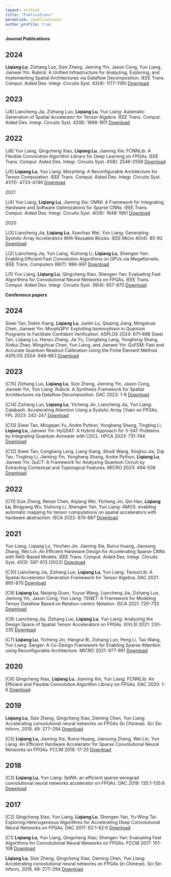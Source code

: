```yaml
---
layout: archive
title: "Publications"
permalink: /publications/
author_profile: true
---
```

**Journal Publications**
## 2024
**Liqiang Lu**, Zizhang Luo, Size Zheng, Jieming Yin, Jason Cong, Yun Liang, Jianwei Yin: Rubick: A Unified Infrastructure for Analyzing, Exploring, and Implementing Spatial Architectures via Dataflow Decomposition. IEEE Trans. Comput. Aided Des. Integr. Circuits Syst. 43(4): 1177-1190 [Download](https://liqiangluzju.github.io/files/journal/2024/TCAD2024Rubick.pdf)
<!-- 点击链接下载 -->


## 2023
[J8]	Liancheng Jia, Zizhang Luo, **Liqiang Lu**, Yun Liang: Automatic Generation of Spatial Accelerator for Tensor Algebra. IEEE Trans. Comput. Aided Des. Integr. Circuits Syst. 42(6): 1898-1911 [Download](https://liqiangluzju.github.io/files/journal/2023/TCAD_2023_Automatic_Generati.textClipping.pdf.pdf)

## 2022

[J6]	Yun Liang, Qingcheng Xiao, **Liqiang Lu**, Jiaming Xie: FCNNLib: A Flexible Convolution Algorithm Library for Deep Learning on FPGAs. IEEE Trans. Comput. Aided Des. Integr. Circuits Syst. 41(8): 2546-2559 [Download](https://liqiangluzju.github.io/files/journal/2022/TCAD_2022_FCNNLib.pdf)

[J5]	**Liqiang Lu**, Yun Liang: Morphling: A Reconfigurable Architecture for Tensor Computation. IEEE Trans. Comput. Aided Des. Integr. Circuits Syst. 41(11): 4733-4746 [Download](https://liqiangluzju.github.io/files/journal/2022/TCAD_2022_Morphling.pdf)

2021

[J4]	Yun Liang, **Liqiang Lu**, Jiaming Xie: OMNI: A Framework for Integrating Hardware and Software Optimizations for Sparse CNNs. IEEE Trans. Comput. Aided Des. Integr. Circuits Syst. 40(8): 1648-1661 [Download](https://liqiangluzju.github.io/files/journal/2021/TCAD_2021_OMNI.pdf) 

2020

[J3]	Liancheng Jia, **Liqiang Lu**, Xuechao Wei, Yun Liang: Generating Systolic Array Accelerators With Reusable Blocks. IEEE Micro 40(4): 85-92 [Download](https://liqiangluzju.github.io/files/journal/2020/Micro_2020_Generating_Systolic_Array_Accelerators_With_Reusable_Blocks.pdf)

[J2]	Liancheng Jia, Yun Liang, Xiuhong Li, **Liqiang Lu**, Shengen Yan: Enabling Efficient Fast Convolution Algorithms on GPUs via MegaKernels. IEEE Trans. Computers 69(7): 986-997 [Download](https://liqiangluzju.github.io/files/journal/2020/TC_2020_Enabling_Efficient_Fast_Convolution_Algorithms_on_GPUs_via_MegaKernels.pdf)

[J1]	Yun Liang, **Liqiang Lu**, Qingcheng Xiao, Shengen Yan: Evaluating Fast Algorithms for Convolutional Neural Networks on FPGAs. IEEE Trans. Comput. Aided Des. Integr. Circuits Syst. 39(4): 857-870 [Download](https://liqiangluzju.github.io/files/journal/2020/TCAD_2020_Evaluating_Fast_Algorithms_for_Convolutional_Neural_Networks_on_FPGAs.pdf)


**Conference papers**

## 2024

Siwei Tan, Debin Xiang, **Liqiang Lu**, Junlin Lu, Qiuping Jiang, Mingshuai Chen, Jianwei Yin: MorphQPV: Exploiting Isomorphism in Quantum Programs to Facilitate Confident Verification. ASPLOS 2024: 671–688
Siwei Tan, Liqiang Lu, Hanyu Zhang, Jia Yu, Congliang Lang, Yongheng Shang, Xinkui Zhao, Mingshuai Chen, Yun Liang, and Jianwei Yin: QuFEM: Fast and Accurate Quantum Readout Calibration Using the Finite Element Method. ASPLOS 2024: 948–963 [Download](https://liqiangluzju.github.io/files/conference/2024/ASPLOS_2024_MorphQPV.pdf)

## 2023

[C15]	Zizhang Luo, **Liqiang Lu**, Size Zheng, Jieming Yin, Jason Cong, Jianwei Yin, Yun Liang: Rubick: A Synthesis Framework for Spatial Architectures via Dataflow Decomposition. DAC 2023: 1-6 [Download](https://liqiangluzju.github.io/files/conference/2023/DAC_2023_Rubick.pdf)

[C14]	Zizhang Luo, **Liqiang Lu**, Yicheng Jin, Liancheng Jia, Yun Liang: Calabash: Accelerating Attention Using a Systolic Array Chain on FPGAs. FPL 2023: 242-247 [Download](https://liqiangluzju.github.io/files/conference/2023/FPL_2023_Calabash.pdf)

[C13]	Siwei Tan, Mingqian Yu, Andre Python, Yongheng Shang, Tingting Li, **Liqiang Lu**, Jianwei Yin: HyQSAT: A Hybrid Approach for 3-SAT Problems by Integrating Quantum Annealer with CDCL. HPCA 2023: 731-744  [Download](https://liqiangluzju.github.io/files/conference/2023/HPCA_2023_HyQSAT.pdf)

[C12]	Siwei Tan, Congliang Lang, Liang Xiang, Shudi Wang, Xinghui Jia, Ziqi Tan, Tingting Li, Jieming Yin, Yongheng Shang, Andre Python, **Liqiang Lu**, Jianwei Yin: QuCT: A Framework for Analyzing Quantum Circuit by Extracting Contextual and Topological Features. MICRO 2023: 494-508 [Download](https://liqiangluzju.github.io/files/conference/2023/MICRO_2023_QuCT.pdf)

## 2022

[C11]	Size Zheng, Renze Chen, Anjiang Wei, Yicheng Jin, Qin Han, **Liqiang Lu**, Bingyang Wu, Xiuhong Li, Shengen Yan, Yun Liang: AMOS: enabling automatic mapping for tensor computations on spatial accelerators with hardware abstraction. ISCA 2022: 874-887 [Download](https://liqiangluzju.github.io/files/conference/2022/ISCA_2022_AMOS.pdf)

## 2021

Yun Liang, Liqiang Lu, Yinchen Jin, Jiaming Xie, Ruirui Huang, Jiansong Zhang, Wei Lin: An Efficient Hardware Design for Accelerating Sparse CNNs with NAS-Based Models. IEEE Trans. Comput. Aided Des. Integr. Circuits Syst. 41(3): 597-613 (2022) [Download](https://liqiangluzju.github.io/files/conference/2021/T-CAD_2021_NAS-based_Spatial_CNNs.pdf)

[C10]	Liancheng Jia, Zizhang Luo, **Liqiang Lu**, Yun Liang: TensorLib: A Spatial Accelerator Generation Framework for Tensor Algebra. DAC 2021: 865-870 [Download](https://liqiangluzju.github.io/files/conference/2021/DAC_2021_TensorLib.pdf)


[C9]	**Liqiang Lu**, Naiqing Guan, Yuyue Wang, Liancheng Jia, Zizhang Luo, Jieming Yin, Jason Cong, Yun Liang: TENET: A Framework for Modeling Tensor Dataflow Based on Relation-centric Notation. ISCA 2021: 720-733 [Download](https://liqiangluzju.github.io/files/conference/2021/ISCA_2021_TENET.pdf)

[C8]	Liancheng Jia, Zizhang Luo, **Liqiang Lu**, Yun Liang: Analyzing the Design Space of Spatial Tensor Accelerators on FPGAs. ISVLSI 2021: 230-235 [Download](https://liqiangluzju.github.io/files/conference/2021/ISVLSI_2021_Analyzing_the_Design_Space_of_Spatial_Tensor_Accelerators_on_FPGAs.pdf)

[C7]	**Liqiang Lu**, Yicheng Jin, Hangrui Bi, Zizhang Luo, Peng Li, Tao Wang, Yun Liang: Sanger: A Co-Design Framework for Enabling Sparse Attention using Reconfigurable Architecture. MICRO 2021: 977-991 [Download](https://liqiangluzju.github.io/files/conference/2021/MICRO_2021_Sanger.pdf)

## 2020

[C6]	Qingcheng Xiao, **Liqiang Lu**, Jiaming Xie, Yun Liang: FCNNLib: An Efficient and Flexible Convolution Algorithm Library on FPGAs. DAC 2020: 1-6 [Download](https://liqiangluzju.github.io/files/conference/2020/DAC_2020_FCNNLib.pdf)

## 2019

**Liqiang Lu**, Size Zheng, Qingcheng Xiao, Deming Chen, Yun Liang: Accelerating convolutional neural networks on FPGAs (in Chinese). Sci Sin Inform, 2019, 49: 277–294  [Download](https://liqiangluzju.github.io/files/conference/2019/Sci_Sin_Inform_2019_Accelerating_convolutional_neural_networks_on_FPGAs.pdf)

[C5]	**Liqiang Lu**, Jiaming Xie, Ruirui Huang, Jiansong Zhang, Wei Lin, Yun Liang: An Efficient Hardware Accelerator for Sparse Convolutional Neural Networks on FPGAs. FCCM 2019: 17-25 [Download](https://liqiangluzju.github.io/files/conference/2019/FCCM_2019_An_Efficient_Hardware_Accelerator_for_Spare_Convolutional_Neural_Networks_on_FPGAs.pdf)

## 2018

[C3]	**Liqiang Lu**, Yun Liang: SpWA: an efficient sparse winograd convolutional neural networks accelerator on FPGAs. DAC 2018: 135:1-135:6 [Download](https://liqiangluzju.github.io/files/conference/2018/DAC_2018_SpWA.pdf)

## 2017

[C2]	Qingcheng Xiao, Yun Liang, **Liqiang Lu**, Shengen Yan, Yu-Wing Tai: Exploring Heterogeneous Algorithms for Accelerating Deep Convolutional Neural Networks on FPGAs. DAC 2017: 62:1-62:6 [Download](https://liqiangluzju.github.io/files/conference/2017/DAC_2017_Exploring_Heterogeneous_Algorithms_for_Accelerating_Deep_Convolutional_Neural_Networks_on_FPGAs.pdf)

[C1]	**Liqiang Lu**, Yun Liang, Qingcheng Xiao, Shengen Yan: Evaluating Fast Algorithms for Convolutional Neural Networks on FPGAs. FCCM 2017: 101-108 [Download](https://liqiangluzju.github.io/files/conference/2017/FCCM_2017_Evaluating_Fast_Algorithms_for_Convolutional_Neural_Networks_on_FPGAs.pdf)

**Liqiang Lu**, Size Zheng, Qingcheng Xiao, Deming Chen, Yun Liang: Accelerating convolutional neural networks on FPGAs (in Chinese). Sci Sin Inform, 2019, 49: 277–294 [Download](https://liqiangluzju.github.io/files/conference/2017/Sci_Sin_Inform_2017_Accelerating_convolutional_neural_networks_on_FPGAs.pdf)


